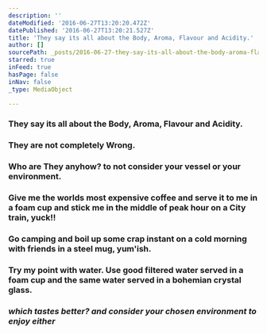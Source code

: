 ```yaml
---
description: ''
dateModified: '2016-06-27T13:20:20.472Z'
datePublished: '2016-06-27T13:20:21.527Z'
title: 'They say its all about the Body, Aroma, Flavour and Acidity.'
author: []
sourcePath: _posts/2016-06-27-they-say-its-all-about-the-body-aroma-flavour-and-acidity.md
starred: true
inFeed: true
hasPage: false
inNav: false
_type: MediaObject

---
```

### They say its all about the Body, Aroma, Flavour and Acidity.

### **They are not completely Wrong.**

### Who are They anyhow? to not consider your vessel or your environment.

### Give me the worlds most expensive coffee and serve it to me in a foam cup and stick me in the middle of peak hour on a City train, yuck!! 

### Go camping and boil up some crap instant on a cold morning with friends in a steel mug, yum'ish.

### Try my point with water. Use good filtered water served in a foam cup and the same water served in a bohemian crystal glass.

### _which tastes better? and consider your chosen environment to enjoy either_